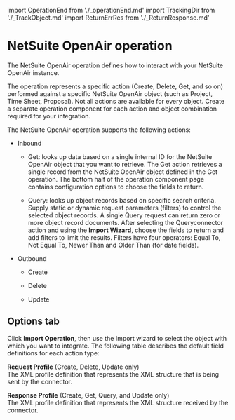 import OperationEnd from './_operationEnd.md'
import TrackingDir from './_TrackObject.md'
import ReturnErrRes from './_ReturnResponse.md'

# NetSuite OpenAir operation 

<head>
  <meta name="guidename" content="Integration"/>
  <meta name="context" content="GUID-039769c4-2db1-4f8d-997b-3c1c4f880888"/>
</head>


The NetSuite OpenAir operation defines how to interact with your NetSuite OpenAir instance.

The operation represents a specific action \(Create, Delete, Get, and so on\) performed against a specific NetSuite OpenAir object \(such as Project, Time Sheet, Proposal\). Not all actions are available for every object. Create a separate operation component for each action and object combination required for your integration.

The NetSuite OpenAir operation supports the following actions:

-   Inbound

    -   Get: looks up data based on a single internal ID for the NetSuite OpenAir object that you want to retrieve. The Get action retrieves a single record from the NetSuite OpenAir object defined in the Get operation. The bottom half of the operation component page contains configuration options to choose the fields to return.

    -   Query: looks up object records based on specific search criteria. Supply static or dynamic request parameters \(filters\) to control the selected object records. A single Query request can return zero or more object record documents. After selecting the Queryconnector action and using the **Import Wizard**, choose the fields to return and add filters to limit the results. Filters have four operators: Equal To, Not Equal To, Newer Than and Older Than \(for date fields\).

-   Outbound

    -   Create

    -   Delete

    -   Update


## Options tab 

Click **Import Operation**, then use the Import wizard to select the object with which you want to integrate. The following table describes the default field definitions for each action type:


  

<TrackingDir />

**Request Profile** \(Create, Delete, Update only\)  
  The XML profile definition that represents the XML structure that is being sent by the connector.

**Response Profile** \(Create, Get, Query, and Update only\)  
The XML profile definition that represents the XML structure received by the connector.

<ReturnErrRes />

<OperationEnd />